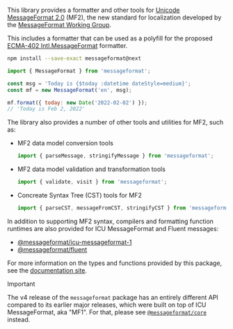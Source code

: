This library provides a formatter and other tools for [Unicode MessageFormat 2.0] (MF2),
the new standard for localization developed by the [MessageFormat Working Group].

This includes a formatter that can be used as a polyfill for
the proposed [ECMA-402 Intl.MessageFormat] formatter.

[unicode messageformat 2.0]: https://unicode.org/reports/tr35/tr35-messageFormat.html
[messageformat working group]: https://github.com/unicode-org/message-format-wg
[ecma-402 intl.messageformat ]: https://github.com/tc39/proposal-intl-messageformat/

```sh
npm install --save-exact messageformat@next
```

```js
import { MessageFormat } from 'messageformat';

const msg = 'Today is {$today :datetime dateStyle=medium}';
const mf = new MessageFormat('en', msg);

mf.format({ today: new Date('2022-02-02') });
// 'Today is Feb 2, 2022'
```

The library also provides a number of other tools and utilities for MF2, such as:

- MF2 data model conversion tools

  ```js
  import { parseMessage, stringifyMessage } from 'messageformat';
  ```

- MF2 data model validation and transformation tools

  ```js
  import { validate, visit } from 'messageformat';
  ```

- Concreate Syntax Tree (CST) tools for MF2
  ```js
  import { parseCST, messageFromCST, stringifyCST } from 'messageformat/cst';
  ```

In addition to supporting MF2 syntax,
compilers and formatting function runtimes are also provided for
ICU MessageFormat and Fluent messages:

- [@messageformat/icu-messageformat-1](https://www.npmjs.com/package/@messageformat/icu-messageformat-1)
- [@messageformat/fluent](https://www.npmjs.com/package/@messageformat/fluent)

For more information on the types and functions provided by this package,
see the [documentation site](https://messageformat.github.io/).

> [!IMPORTANT]
> The v4 release of the `messageformat` package has
> an entirely different API compared to its earlier major releases,
> which were built on top of ICU MessageFormat, aka "MF1".
> For that,
> please see [`@messageformat/core`](https://www.npmjs.com/package/@messageformat/core) instead.
